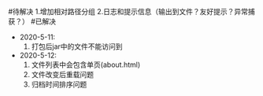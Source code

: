 #待解决
1.增加相对路径分组
2.日志和提示信息（输出到文件？友好提示？异常捕获？）
#已解决
- 2020-5-11:
    1. 打包后jar中的文件不能访问到
- 2020-5-12:
    1. 文件列表中会包含单页(about.html)
    2. 文件改变后重载问题
    3. 归档时间排序问题
    
